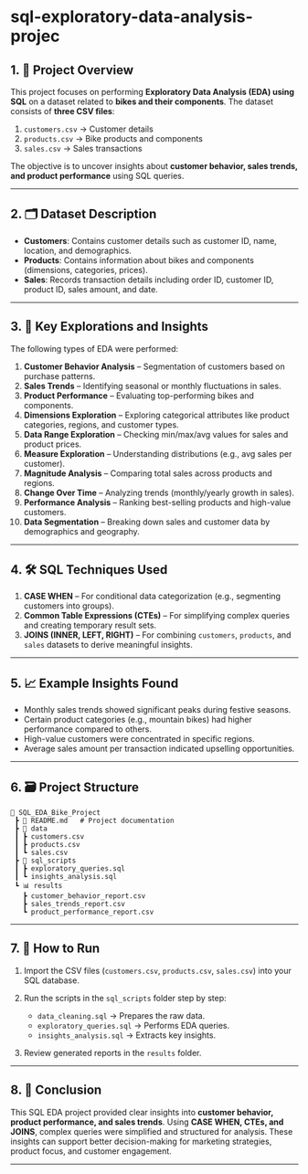 # sql-exploratory-data-analysis-projec

## 1. 📌 Project Overview

This project focuses on performing **Exploratory Data Analysis (EDA) using SQL** on a dataset related to **bikes and their components**. The dataset consists of **three CSV files**:

1. `customers.csv` → Customer details
2. `products.csv` → Bike products and components
3. `sales.csv` → Sales transactions

The objective is to uncover insights about **customer behavior, sales trends, and product performance** using SQL queries.

---

## 2. 🗂 Dataset Description

* **Customers**: Contains customer details such as customer ID, name, location, and demographics.
* **Products**: Contains information about bikes and components (dimensions, categories, prices).
* **Sales**: Records transaction details including order ID, customer ID, product ID, sales amount, and date.

---

## 3. 🎯 Key Explorations and Insights

The following types of EDA were performed:

1. **Customer Behavior Analysis** – Segmentation of customers based on purchase patterns.
2. **Sales Trends** – Identifying seasonal or monthly fluctuations in sales.
3. **Product Performance** – Evaluating top-performing bikes and components.
4. **Dimensions Exploration** – Exploring categorical attributes like product categories, regions, and customer types.
5. **Data Range Exploration** – Checking min/max/avg values for sales and product prices.
6. **Measure Exploration** – Understanding distributions (e.g., avg sales per customer).
7. **Magnitude Analysis** – Comparing total sales across products and regions.
8. **Change Over Time** – Analyzing trends (monthly/yearly growth in sales).
9. **Performance Analysis** – Ranking best-selling products and high-value customers.
10. **Data Segmentation** – Breaking down sales and customer data by demographics and geography.

---

## 4. 🛠️ SQL Techniques Used

1. **CASE WHEN** – For conditional data categorization (e.g., segmenting customers into groups).
2. **Common Table Expressions (CTEs)** – For simplifying complex queries and creating temporary result sets.
3. **JOINS (INNER, LEFT, RIGHT)** – For combining `customers`, `products`, and `sales` datasets to derive meaningful insights.

---

## 5. 📈 Example Insights Found

* Monthly sales trends showed significant peaks during festive seasons.
* Certain product categories (e.g., mountain bikes) had higher performance compared to others.
* High-value customers were concentrated in specific regions.
* Average sales amount per transaction indicated upselling opportunities.

---

## 6. 🗃️ Project Structure

```
📂 SQL_EDA_Bike_Project
 ┣ 📜 README.md   # Project documentation
 ┣ 📂 data
 ┃ ┣ customers.csv
 ┃ ┣ products.csv
 ┃ ┗ sales.csv
 ┣ 📂 sql_scripts
 ┃ ┣ exploratory_queries.sql
 ┃ ┗ insights_analysis.sql
 ┗ 📊 results
   ┣ customer_behavior_report.csv
   ┣ sales_trends_report.csv
   ┗ product_performance_report.csv
```

---

## 7. 🚀 How to Run

1. Import the CSV files (`customers.csv`, `products.csv`, `sales.csv`) into your SQL database.
2. Run the scripts in the `sql_scripts` folder step by step:

   * `data_cleaning.sql` → Prepares the raw data.
   * `exploratory_queries.sql` → Performs EDA queries.
   * `insights_analysis.sql` → Extracts key insights.
3. Review generated reports in the `results` folder.

---

## 8. 📌 Conclusion

This SQL EDA project provided clear insights into **customer behavior, product performance, and sales trends**. Using **CASE WHEN, CTEs, and JOINS**, complex queries were simplified and structured for analysis. These insights can support better decision-making for marketing strategies, product focus, and customer engagement.

---
